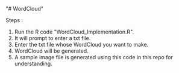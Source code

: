 "# WordCloud" 

Steps :

1) Run the R code "WordCloud_Implementation.R". 
2) It will prompt to enter a txt file. 
3) Enter the txt file whose WordCloud you want to make.
4) WordCloud will be generated.
5) A sample image file is generated using this code in this repo for understanding. 

